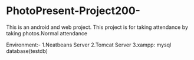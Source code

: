 # PhotoPresent-Project200-
This is an android and web project. This project is for taking attendance by taking photos.Normal attendance 

Environment:-
1.Neatbeans Server
2.Tomcat Server
3.xampp: mysql database(testdb)

